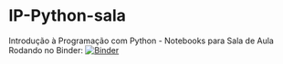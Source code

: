 # IP-Python-sala
Introdução à Programação com Python - Notebooks para Sala de Aula
Rodando no Binder: [![Binder](https://mybinder.org/badge_logo.svg)](https://mybinder.org/v2/gh/cin-ip/ip-python-sala/master)
